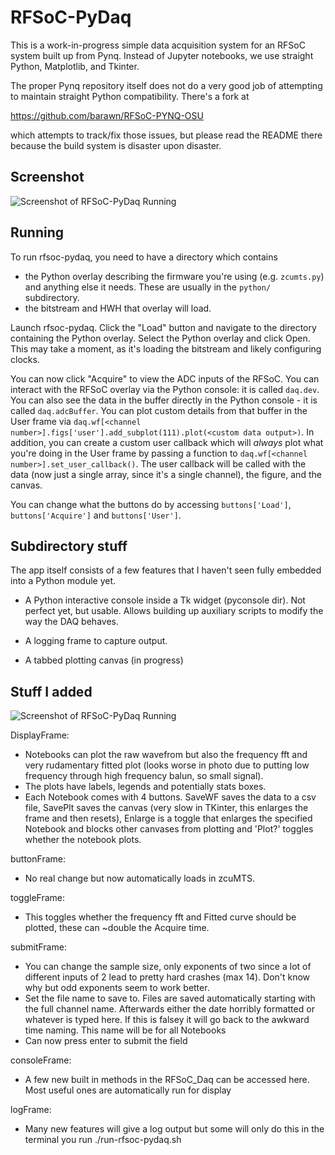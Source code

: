 # RFSoC-PyDaq

This is a work-in-progress simple data acquisition system for an
RFSoC system built up from Pynq. Instead of Jupyter notebooks,
we use straight Python, Matplotlib, and Tkinter.

The proper Pynq repository itself does not do a very good job
of attempting to maintain straight Python compatibility. There's
a fork at

https://github.com/barawn/RFSoC-PYNQ-OSU

which attempts to track/fix those issues, but please read the README
there because the build system is disaster upon disaster.

## Screenshot

![Screenshot of RFSoC-PyDaq Running](https://github.com/pueo-pynq/rfsoc-pydaq/blob/main/rfsoc-pydaq-screenshot.png)

## Running

To run rfsoc-pydaq, you need to have a directory which contains
* the Python overlay describing the firmware you're using (e.g. ``zcumts.py``) and anything else it needs. These are usually in the ``python/`` subdirectory.
* the bitstream and HWH that overlay will load.

Launch rfsoc-pydaq. Click the "Load" button and navigate to the directory containing the Python overlay. Select the Python overlay and click Open. This may take a moment,
as it's loading the bitstream and likely configuring clocks.

You can now click "Acquire" to view the ADC inputs of the RFSoC. You can interact with the RFSoC overlay via the Python console: it is called ``daq.dev``. You can
also see the data in the buffer directly in the Python console - it is called ``daq.adcBuffer``. You can plot custom details from that buffer in the User frame
via ``daq.wf[<channel number>].figs['user'].add_subplot(111).plot(<custom data output>)``. In addition, you can create a custom user callback which will _always_ plot
what you're doing in the User frame by passing a function to ``daq.wf[<channel number>].set_user_callback()``. The user callback will be called with the data
(now just a single array, since it's a single channel), the figure, and the canvas.

You can change what the buttons do by accessing ``buttons['Load']``, ``buttons['Acquire']`` and ``buttons['User']``.

## Subdirectory stuff

The app itself consists of a few features that I haven't seen fully
embedded into a Python module yet.

* A Python interactive console inside a Tk widget (pyconsole dir).
  Not perfect yet, but usable. Allows building up auxiliary scripts
  to modify the way the DAQ behaves.

* A logging frame to capture output.

* A tabbed plotting canvas (in progress)

## Stuff I added

![Screenshot of RFSoC-PyDaq Running](https://github.com/pueo-pynq/rfsoc-pydaq/blob/Hugo/pydaqimage.png)

DisplayFrame:
* Notebooks can plot the raw wavefrom but also the frequency fft and very rudamentary fitted plot (looks worse in photo due to putting low frequency through high frequency balun, so small signal).
* The plots have labels, legends and potentially stats boxes.
* Each Notebook comes with 4 buttons. SaveWF saves the data to a csv file, SavePlt saves the canvas (very slow in TKinter, this enlarges the frame and then resets), Enlarge is a toggle that enlarges the specified Notebook and blocks other canvases from plotting and 'Plot?' toggles whether the notebook plots.

buttonFrame:
* No real change but now automatically loads in zcuMTS.

toggleFrame:
* This toggles whether the frequency fft and Fitted curve should be plotted, these can ~double the Acquire time.

submitFrame:
* You can change the sample size, only exponents of two since a lot of different inputs of 2 lead to pretty hard crashes (max 14). Don't know why but odd exponents seem to work better.
* Set the file name to save to. Files are saved automatically starting with the full channel name. Afterwards either the date horribly formatted or whatever is typed here. If this is falsey it will go back to the awkward time naming. This name will be for all Notebooks
* Can now press enter to submit the field 

consoleFrame:
* A few new built in methods in the RFSoC_Daq can be accessed here. Most useful ones are automatically run for display

logFrame:
* Many new features will give a log output but some will only do this in the terminal you run ./run-rfsoc-pydaq.sh
